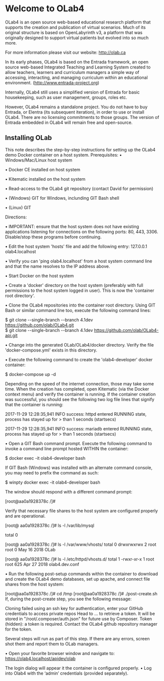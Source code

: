 # Welcome to OLab4

OLab4 is an open source web-based educational research platform that supports the creation and publication of virtual scenarios. Much of its original structure is based on OpenLabyrinth v3, a platform that was originally designed to support virtual patients but evolved into so much more. 

For more information please visit our website: http://olab.ca 

In its early phases, OLab4 is based on the Entrada framework, an open source web-based Integrated Teaching and Learning System created to allow teachers, learners and
curriculum managers a simple way of accessing, interacting, and managing curriculum within an educational environment. (http://www.entrada-project.org)

Internally, OLab4 still uses a simplified version of Entrada for basic housekeeping, such as user management, groups, roles etc. 

However, OLab4 remains a standalone project. You do not have to buy Entrada, or Elentra (its subsequent iteration), in order to use or install OLab4. There are no licensing commitments to those groups. The version of Entrada embedded in OLab4 will remain free and open-source. 

## Installing OLab

This note describes the step-by-step instructions for setting up the OLab4 demo Docker container on a host system.
Prerequisites:
•	Windows/Mac/Linux host system

•	Docker CE installed on host system

•	Kitematic installed on the host system

•	Read-access to the OLab4 git repository (contact David for permission)

•	(Windows) GIT for Windows, inclunding GIT Bash shell

•	(Linux) GIT


Directions:

•	IMPORTANT: ensure that the host system does not have existing applications listening for connections on the following ports: 80, 443, 3306.  Disable/stop these programs before continuing.

•	Edit the host system 'hosts' file and add the following entry:
  127.0.0.1 olab4.localhost    
  
•	Verify you can 'ping olab4.localhost' from a host system command line and that the name resolves to the IP address above.

•	Start Docker on the host system

•	Create a 'docker' directory on the host system (preferably with full permissions to the host system logged in user).  This is now the 'container root directory'.

•	Clone the OLab4 repositories into the container root directory.  Using GIT Bash or similar command line too, execute the following command lines:

  $ git clone --single-branch --branch 4.1dev https://github.com/olab/OLab4.git  
  $ git clone --single-branch --branch 4.1dev https://github.com/olab/OLab4-api.git

•	Change into the generated OLab/OLab4/docker directory.  Verify the file 'docker-compose.yml' exists in this directory.

•	Execute the following command to create the 'olab4-developer' docker container:

  $ docker-compose up -d  
  
  Depending on the speed of the internet connection, those may take some time.  When the creation has completed, open Kitematic (via the Docker context menu) and verify the container is running.  If the container creation was successful, you should see the following two log file lines that signify that the container is running:
  
  2017-11-29 12:28:35,941 INFO success: httpd entered RUNNING state, process has stayed up for > than 1 seconds (startsecs)
  
  2017-11-29 12:28:35,941 INFO success: mariadb entered RUNNING state, process has stayed up for > than 1 seconds (startsecs)
  
  
•	Open a GIT Bash command prompt. Execute the following command to invoke a command line prompt hosted WITHIN the container:

  $ docker exec -it olab4-developer bash
  
  If GIT Bash (Windows) was installed with an alternate command console, you may need to prefix the command as such:  
  
  $ winpty docker exec -it olab4-developer bash
  
  The window should respond with a different command prompt:
  
  [root@aa0a1928378c /]#
  
  Verify that necessary file shares to the host system are configured properly and are operational.
  
  [root@ aa0a1928378c /]# ls -l /var/lib/mysql
  
  total 0

  [root@ aa0a1928378c /]# ls -l /var/www/vhosts/
  total 0
  drwxrwxrwx 2 root root 0 May 16  2018 OLab

  [root@ aa0a1928378c /]# ls -l /etc/httpd/vhosts.d/
  total 1
  -rwxr-xr-x 1 root root 625 Apr 27  2018 olab4.dev.conf
  
•	Run the following post-setup commands within the container to download and create the OLab4 demo databases, set up apache, and connect file shares from the host system:

  [root@aa0a1928378c /]# cd /tmp
  [root@aa0a1928378c /]# ./post-create.sh
  If, during the post-create step, you see the following message:
  
  Cloning failed using an ssh key for authentication, enter your GitHub credentials to access private repos
  Head to … to retrieve a token. It will be stored in "/root/.composer/auth.json" for future use by Composer.
  Token (hidden):
  a token is required.  Contact the OLab4 github repository manager for the token.
  
  Several steps will run as part of this step.  If there are any errors, screen shot them and report them to OLab managers.
  
•	Open your favorite browser window and navigate to:
  https://olab4.localhost/apidev/olab
  
  The login dialog will appear it the container is configured properly.
•	Log into Olab4 with the ‘admin’ credentials (provided separately).

